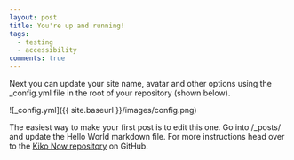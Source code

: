 ```yaml
---
layout: post
title: You're up and running!
tags:
  - testing
  - accessibility
comments: true
---
```


Next you can update your site name, avatar and other options using the _config.yml file in the root of your repository (shown below).

![_config.yml]({{ site.baseurl }}/images/config.png)

The easiest way to make your first post is to edit this one. Go into /_posts/ and update the Hello World markdown file. For more instructions head over to the [Kiko Now repository](https://github.com/aweekj/kiko-now) on GitHub.
